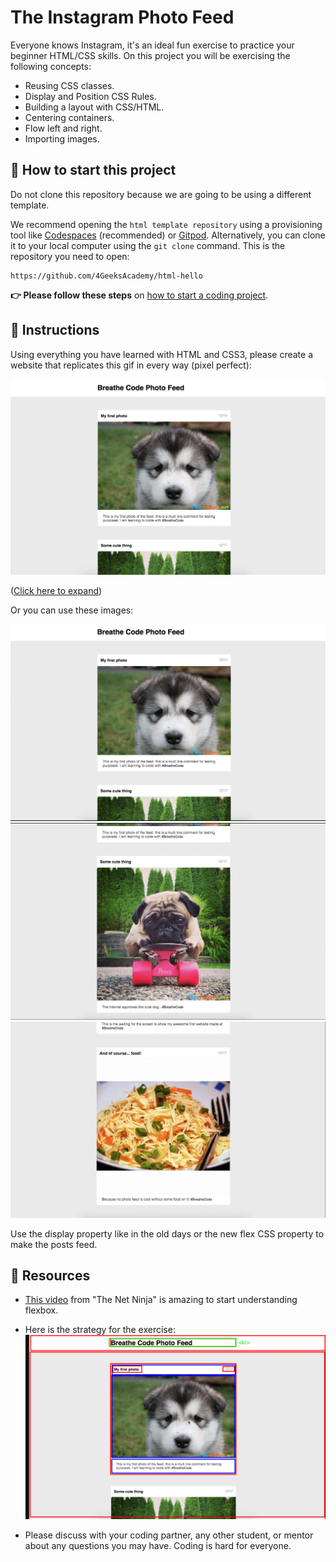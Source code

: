<!-- hide -->
# The Instagram Photo Feed
<!-- endhide -->
Everyone knows Instagram, it's an ideal fun exercise to practice your beginner HTML/CSS skills. On this project you will be exercising the following concepts:

- Reusing CSS classes.
- Display and Position CSS Rules.
- Building a layout with CSS/HTML.
- Centering containers.
- Flow left and right.
- Importing images.


## 🌱  How to start this project

Do not clone this repository because we are going to be using a different template.

We recommend opening the `html template repository` using a provisioning tool like [Codespaces](https://4geeks.com/lesson/what-is-github-codespaces) (recommended) or [Gitpod](https://4geeks.com/lesson/how-to-use-gitpod). Alternatively, you can clone it to your local computer using the `git clone` command. This is the repository you need to open:

```text
https://github.com/4GeeksAcademy/html-hello
```

**👉 Please follow these steps** on [how to start a coding project](https://4geeks.com/lesson/how-to-start-a-project).

## 📝 Instructions

Using everything you have learned with HTML and CSS3, please create a website that replicates this gif in every way (pixel perfect):

<img src="https://github.com/breatheco-de/exercise-instagram-feed/blob/master/preview.gif?raw=true" /> 

([Click here to expand](https://github.com/breatheco-de/exercise-instagram-feed/blob/master/preview.gif?raw=true))

Or you can use these images:

![imagen 1 ](https://github.com/breatheco-de/exercise-instagram-feed/blob/master/inst-3.png?raw=true)
![imagen 2 ](https://github.com/breatheco-de/exercise-instagram-feed/blob/master/inst-5.png?raw=true)
![imagen 3 ](https://github.com/breatheco-de/exercise-instagram-feed/blob/master/inst-6.png?raw=true)

Use the display property like in the old days or the new flex CSS property to make the posts feed.

## 📒 Resources

- [This video](https://www.youtube.com/watch?v=Y8zMYaD1bz0) from "The Net Ninja" is amazing to start understanding flexbox.

- Here is the strategy for the exercise: ![Instagram Photo Feed Strategy](https://github.com/breatheco-de/exercise-instagram-feed/blob/master/strategy.png?raw=true)

- Please discuss with your coding partner, any other student, or mentor about any questions you may have. Coding is hard for everyone.



